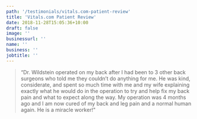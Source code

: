 ```yaml
---
path: '/testimonials/vitals.com-patient-review'
title: 'Vitals.com Patient Review'
date: 2018-11-28T15:05:36+10:00
draft: false
image: ''
businessurl: ''
name: ''
business: ''
jobtitle: ''
---
```


> “Dr. Wildstein operated on my back after I had been to 3 other back surgeons who told me they couldn’t do anything for me. He was kind, considerate, and spent so much time with me and my wife explaining exactly what he would do in the operation to try and help fix my back pain and what to expect along the way. My operation was 4 months ago and I am now cured of my back and leg pain and a normal human again. He is a miracle worker!"
